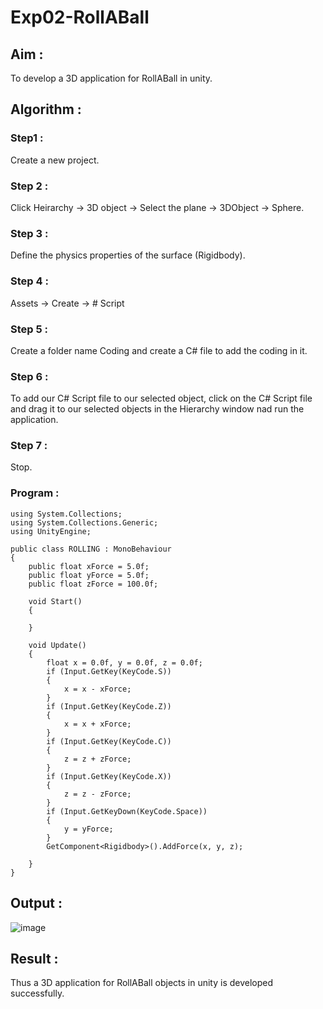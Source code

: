 # Exp02-RollABall

## Aim :

To develop a 3D application for RollABall in unity.

## Algorithm :

### Step1 :
Create a new project.

### Step 2 :
Click Heirarchy -> 3D object -> Select the plane -> 3DObject -> Sphere.

### Step 3 :
Define the physics properties of the surface (Rigidbody).

### Step 4 :
Assets -> Create -> # Script

### Step 5 :
Create a folder name Coding and create a C# file to add the coding in it.

### Step 6 :
To add our C# Script file to our selected object, click on the C# Script file and drag it to our selected objects in the Hierarchy window nad run the application.

### Step 7 :
Stop.

### Program :

```
using System.Collections;
using System.Collections.Generic;
using UnityEngine;

public class ROLLING : MonoBehaviour
{
    public float xForce = 5.0f;
    public float yForce = 5.0f;
    public float zForce = 100.0f;

    void Start()
    {

    }

    void Update()
    {
        float x = 0.0f, y = 0.0f, z = 0.0f;
        if (Input.GetKey(KeyCode.S))
        {
            x = x - xForce;
        }
        if (Input.GetKey(KeyCode.Z))
        {
            x = x + xForce;
        }
        if (Input.GetKey(KeyCode.C))
        {
            z = z + zForce;
        }
        if (Input.GetKey(KeyCode.X))
        {
            z = z - zForce;
        }
        if (Input.GetKeyDown(KeyCode.Space))
        {
            y = yForce;
        }
        GetComponent<Rigidbody>().AddForce(x, y, z);

    }
}

```
## Output :
![image](https://github.com/ShyamKumar-AI-DS/Exp02-RollABall/assets/93427182/033df2ed-1cc8-4a98-9a3b-627a76b164b4)


## Result :
Thus a 3D application for RollABall objects in unity is developed successfully.
